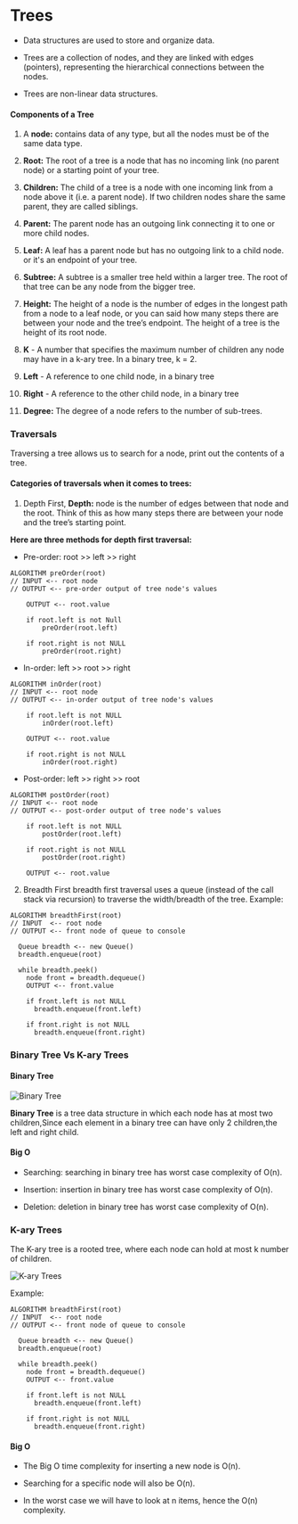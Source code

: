 # Trees
* Data structures are used to store and organize data.

* Trees are a collection of nodes, and they are linked with edges (pointers), representing the hierarchical connections between the nodes. 
* Trees are non-linear data structures.

#### Components of a Tree

1. A **node:** contains data of any type, but all the nodes must be of the same data type.
2. **Root:** The root of a tree is a node that has no incoming link (no parent node) or a starting point of your tree.

3. **Children:** The child of a tree is a node with one incoming link from a node above it (i.e. a parent node). If two children nodes share the same parent, they are called siblings.

4. **Parent:** The parent node has an outgoing link connecting it to one or more child nodes.

5. **Leaf:** A leaf has a parent node but has no outgoing link to a child node. or it's an endpoint of your tree.

6. **Subtree:** A subtree is a smaller tree held within a larger tree. The root of that tree can be any node from the bigger tree.


7. **Height:** The height of a node is the number of edges in the longest path from a node to a leaf node, or you can said how many steps there are between your node and the tree’s endpoint. The height of a tree is the height of its root node.
8. **K** - A number that specifies the maximum number of children any node may have in a k-ary tree. In a binary tree, k = 2.
9. **Left** - A reference to one child node, in a binary tree
10. **Right** - A reference to the other child node, in a binary tree
11. **Degree:** The degree of a node refers to the number of sub-trees.

### Traversals
Traversing a tree allows us to search for a node, print out the contents of a tree.
#### Categories of traversals when it comes to trees:
1. Depth First, **Depth:** node is the number of edges between that node and the root. Think of this as how many steps there are between your node and the tree’s starting point.

**Here are three methods for depth first traversal:**

* Pre-order: root >> left >> right

```
ALGORITHM preOrder(root)
// INPUT <-- root node
// OUTPUT <-- pre-order output of tree node's values

    OUTPUT <-- root.value

    if root.left is not Null
        preOrder(root.left)

    if root.right is not NULL
        preOrder(root.right)
```
* In-order: left >> root >> right
```
ALGORITHM inOrder(root)
// INPUT <-- root node
// OUTPUT <-- in-order output of tree node's values

    if root.left is not NULL
        inOrder(root.left)

    OUTPUT <-- root.value

    if root.right is not NULL
        inOrder(root.right)
```
* Post-order: left >> right >> root
```
ALGORITHM postOrder(root)
// INPUT <-- root node
// OUTPUT <-- post-order output of tree node's values

    if root.left is not NULL
        postOrder(root.left)

    if root.right is not NULL
        postOrder(root.right)

    OUTPUT <-- root.value
```

2. Breadth First
breadth first traversal uses a queue (instead of the call stack via recursion) to traverse the width/breadth of the tree.
Example:
```
ALGORITHM breadthFirst(root)
// INPUT  <-- root node
// OUTPUT <-- front node of queue to console

  Queue breadth <-- new Queue()
  breadth.enqueue(root)

  while breadth.peek()
    node front = breadth.dequeue()
    OUTPUT <-- front.value

    if front.left is not NULL
      breadth.enqueue(front.left)

    if front.right is not NULL
      breadth.enqueue(front.right)
```
### Binary Tree Vs K-ary Trees

#### Binary Tree
![Binary Tree](https://res.cloudinary.com/practicaldev/image/fetch/s--od-naD9n--/c_limit%2Cf_auto%2Cfl_progressive%2Cq_auto%2Cw_880/https://miro.medium.com/max/975/1%2APWJiwTxRdQy8A_Y0hAv5Eg.png)

**Binary Tree** is a tree data structure in which each node has at most two children,Since each element in a binary tree can have only 2 children,the left and right child.  

#### Big O
* Searching: searching in binary tree has worst case complexity of O(n).

* Insertion: insertion in binary tree has worst case complexity of O(n).
* Deletion: deletion in binary tree has worst case complexity of O(n).


### K-ary Trees
The K-ary tree is a rooted tree, where each node can hold at most k number of children.

![K-ary Trees](https://i.stack.imgur.com/qUwlh.png)

Example:
```
ALGORITHM breadthFirst(root)
// INPUT  <-- root node
// OUTPUT <-- front node of queue to console

  Queue breadth <-- new Queue()
  breadth.enqueue(root)

  while breadth.peek()
    node front = breadth.dequeue()
    OUTPUT <-- front.value

    if front.left is not NULL
      breadth.enqueue(front.left)

    if front.right is not NULL
      breadth.enqueue(front.right)
```
#### Big O
* The Big O time complexity for inserting a new node is O(n). 

* Searching for a specific node will also be O(n). 
* In the worst case we will have to look at n items, hence the O(n) complexity.

